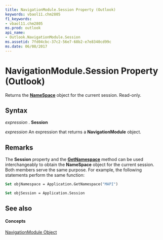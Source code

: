 ```yaml
---
title: NavigationModule.Session Property (Outlook)
keywords: vbaol11.chm2805
f1_keywords:
- vbaol11.chm2805
ms.prod: outlook
api_name:
- Outlook.NavigationModule.Session
ms.assetid: 7fd04cbc-37c2-56e7-68b2-e7e8340cd99c
ms.date: 06/08/2017
---
```



# NavigationModule.Session Property (Outlook)

Returns the  **[NameSpace](Outlook.NameSpace.md)** object for the current session. Read-only.


## Syntax

 _expression_ . **Session**

 _expression_ An expression that returns a **NavigationModule** object.


## Remarks

The  **Session** property and the **[GetNamespace](Outlook.Application.GetNamespace.md)** method can be used interchangeably to obtain the **NameSpace** object for the current session. Both members serve the same purpose. For example, the following statements perform the same function:


```vb
Set objNamespace = Application.GetNamespace("MAPI") 
```


```vb
Set objSession = Application.Session
```


## See also


#### Concepts


[NavigationModule Object](Outlook.NavigationModule.md)

